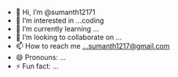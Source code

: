 - 👋 Hi, I’m @sumanth12171
- 👀 I’m interested in ...coding
- 🌱 I’m currently learning ...
- 💞️ I’m looking to collaborate on ...
- 📫 How to reach me ...sumanth1217@gmail.com
- 😄 Pronouns: ...
- ⚡ Fun fact: ...

<!---
sumanth12171/sumanth12171 is a ✨ special ✨ repository because its `README.md` (this file) appears on your GitHub profile.
You can click the Preview link to take a look at your changes.
--->
